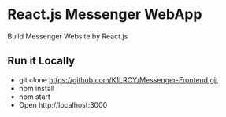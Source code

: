 # React.js Messenger WebApp

Build Messenger Website by React.js

## Run it Locally

- git clone https://github.com/K1LROY/Messenger-Frontend.git
- npm install
- npm start
- Open http://localhost:3000
